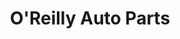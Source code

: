 ---
title: "O'Reilly Auto Parts"
url: /spartanburg/oreilly-auto-parts-southport-road/
shop: Autoteile
---